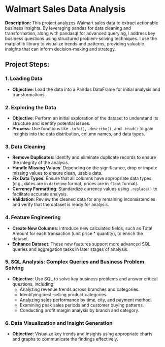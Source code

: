 # Walmart Sales Data Analysis

**Description:** This project analyzes Walmart sales data to extract actionable business insights. By leveraging pandas for data cleaning and transformation, along with pandasql for advanced querying, I address key business questions using structured problem-solving techniques. I use the matplotlib library to visualize trends and patterns, providing valuable insights that can inform decision-making and strategy.
## Project Steps:
### 1. **Loading Data**
   - **Objective**: Load the data into a Pandas DataFrame for initial analysis and transformations.

### 2. **Exploring the Data**
   - **Objective**: Perform an initial exploration of the dataset to understand its structure and identify potential issues.
   - **Process**: Use functions like `.info()`, `.describe()`, and `.head()` to gain insights into the data distribution, column names, and data types.

### 3. **Data Cleaning**
   - **Remove Duplicates**: Identify and eliminate duplicate records to ensure the integrity of the analysis.
   - **Handle Missing Values**: Depending on the significance, drop or impute missing values to ensure clean, usable data.
   - **Fix Data Types**: Ensure that all columns have appropriate data types (e.g., dates are in `datetime` format, prices are in `float` format).
   - **Currency Formatting**: Standardize currency values using `.replace()` to facilitate accurate analysis.
   - **Validation**: Review the cleaned data for any remaining inconsistencies and verify that the dataset is ready for analysis.

### 4. **Feature Engineering**
   - **Create New Columns**: Introduce new calculated fields, such as Total Amount for each transaction (unit price * quantity), to enrich the dataset.
   - **Enhance Dataset**: These new features support more advanced SQL queries and aggregation tasks in later stages of analysis.

### 5. **SQL Analysis: Complex Queries and Business Problem Solving**
   - **Objective**: Use SQL to solve key business problems and answer critical questions, including:
     - Analyzing revenue trends across branches and categories.
     - Identifying best-selling product categories.
     - Analyzing sales performance by time, city, and payment method.
     - Examining peak sales periods and customer buying patterns.
     - Conducting profit margin analysis by branch and category.

### 6. **Data Visualization and Insight Generation**
   - **Objective**: Visualize key trends and insights using appropriate charts and graphs to communicate the findings effectively.
